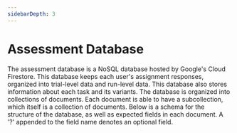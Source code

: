 ```yaml
---
sidebarDepth: 3
---
```


# Assessment Database

The assessment database is a NoSQL database hosted by Google's Cloud Firestore. This database keeps
each user's assignment responses, organized into trial-level data and run-level data. This database also
stores information about each task and its variants. The database is organized into collections of
documents. Each document is able to have a subcollection, which itself is a collection of documents.
Below is a schema for the structure of the database, as well as expected fields in each document.
A '?' appended to the field name denotes an optional field.
